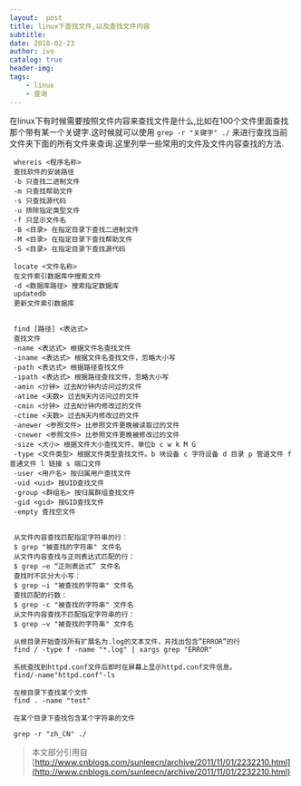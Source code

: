 ```yaml
---
layout:  post
title: linux下查找文件,以及查找文件内容
subtitle: 
date: 2018-02-23
author: ivo
catalog: true
header-img:
tags:
    - linux
    - 查询
---
```

在linux下有时候需要按照文件内容来查找文件是什么,比如在100个文件里面查找那个带有某一个关键字.这时候就可以使用 `grep -r "关键字" ./` 来进行查找当前文件夹下面的所有文件来查询.这里列举一些常用的文件及文件内容查找的方法.

```
 whereis <程序名称>  
 查找软件的安装路径  
 -b 只查找二进制文件  
 -m 只查找帮助文件  
 -s 只查找源代码  
 -u 排除指定类型文件  
 -f 只显示文件名  
 -B <目录> 在指定目录下查找二进制文件  
 -M <目录> 在指定目录下查找帮助文件  
 -S <目录> 在指定目录下查找源代码  

 locate <文件名称>  
 在文件索引数据库中搜索文件  
 -d <数据库路径> 搜索指定数据库  
 updatedb  
 更新文件索引数据库  


 find [路径] <表达式>  
 查找文件  
 -name <表达式> 根据文件名查找文件  
 -iname <表达式> 根据文件名查找文件，忽略大小写  
 -path <表达式> 根据路径查找文件  
 -ipath <表达式> 根据路径查找文件，忽略大小写  
 -amin <分钟> 过去N分钟内访问过的文件  
 -atime <天数> 过去N天内访问过的文件  
 -cmin <分钟> 过去N分钟内修改过的文件  
 -ctime <天数> 过去N天内修改过的文件  
 -anewer <参照文件> 比参照文件更晚被读取过的文件  
 -cnewer <参照文件> 比参照文件更晚被修改过的文件  
 -size <大小> 根据文件大小查找文件，单位b c w k M G  
 -type <文件类型> 根据文件类型查找文件。b 块设备 c 字符设备 d 目录 p 管道文件 f 普通文件 l 链接 s 端口文件  
 -user <用户名> 按归属用户查找文件  
 -uid <uid> 按UID查找文件  
 -group <群组名> 按归属群组查找文件  
 -gid <gid> 按GID查找文件  
 -empty 查找空文件  


 从文件内容查找匹配指定字符串的行：  
 $ grep "被查找的字符串" 文件名  
 从文件内容查找与正则表达式匹配的行：  
 $ grep –e “正则表达式” 文件名  
 查找时不区分大小写：  
 $ grep –i "被查找的字符串" 文件名  
 查找匹配的行数：  
 $ grep -c "被查找的字符串" 文件名  
 从文件内容查找不匹配指定字符串的行：  
 $ grep –v "被查找的字符串" 文件名  

 从根目录开始查找所有扩展名为.log的文本文件，并找出包含”ERROR”的行  
 find / -type f -name "*.log" | xargs grep "ERROR"  

 系统查找到httpd.conf文件后即时在屏幕上显示httpd.conf文件信息。   
 find/-name"httpd.conf"-ls  

 在根目录下查找某个文件  
 find . -name "test"  

 在某个目录下查找包含某个字符串的文件  

 grep -r "zh_CN" ./
```

> 本文部分引用自[http://www.cnblogs.com/sunleecn/archive/2011/11/01/2232210.html](http://www.cnblogs.com/sunleecn/archive/2011/11/01/2232210.html)
